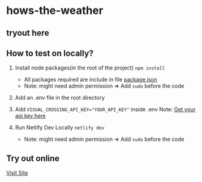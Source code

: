 # hows-the-weather

## tryout here

## How to test on locally?

1. Install node packages(in the root of the project)
   `npm install`

   - All packages required are include in file [package.json](./package.json)
   - Note: might need admin permission
     => Add `sudo` before the code

2. Add an .env file in the root directory

3. Add `VISUAL_CROSSING_API_KEY="YOUR_API_KEY"` inside .env
   Note: [Get your api key here](https://www.visualcrossing.com/sign-up/)

4. Run Netlify Dev Locally `netlify dev`
   - Note: might need admin permission
     => Add `sudo` before the code

## Try out online
   [Visit Site](https://daoshiweatherni.netlify.app)
